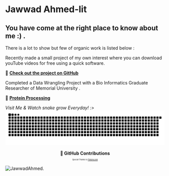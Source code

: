 # Jawwad Ahmed-lit
## You have come at the right place to know about me :) .
There is a lot to show but few of organic work is listed below : 

Recently made a small project of my own interest where you can download youTube videos for free using a quick software. 

📎 **[Check out the project on GitHub](https://github.com/JawwadAhmed-lit/Yt-MP3-4-converter/tree/master)**

Completed  a Data Wrangling Project with a Bio Informatics Graduate Researcher of Memorial University .

📎 **[Protein Processing](https://github.com/JawwadAhmed-lit/Protein-Processing.git)**



_Visit Me & Watch snake grow Everyday! :>_
<picture>
  <source media="(prefers-color-scheme: dark)" srcset="[github-contribution-grid-snake-dark.svg](https://raw.githubusercontent.com/JawwadAhmed-lit/JawawdAhmed-lit/output/github-contribution-grid-snake-dark.svg)">
  <source media="(prefers-color-scheme: light)" srcset="[snake](https://raw.githubusercontent.com/JawwadAhmed-lit/JawawdAhmed-lit/output/github-contribution-grid-snake.svg)">
  <img alt="github contribution grid snake animation" src="https://raw.githubusercontent.com/JawwadAhmed-lit/JawawdAhmed-lit/output/github-contribution-grid-snake.svg">
</picture>

<p align="center">
  <strong>🐍 GitHub Contributions </strong><br>
  <span style="font-size: 0.4em;"><i>Special Thanks to <a href="https://github.com/Platane/snk" target="_blank">Platane/snk</a></i></span>
</p>



<p><img align="left" src="https://github-readme-streak-stats.herokuapp.com/?user=JawwadAhmed-lit" alt="JawwadAhmed" /></p>.
